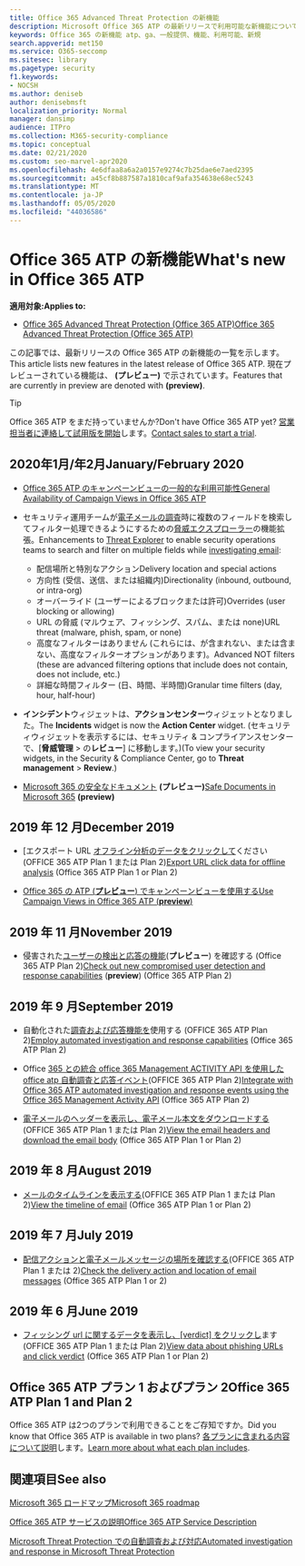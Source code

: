 ```yaml
---
title: Office 365 Advanced Threat Protection の新機能
description: Microsoft Office 365 ATP の最新リリースで利用可能な新機能について説明します。
keywords: Office 365 の新機能 atp、ga、一般提供、機能、利用可能、新規
search.appverid: met150
ms.service: O365-seccomp
ms.sitesec: library
ms.pagetype: security
f1.keywords:
- NOCSH
ms.author: deniseb
author: denisebmsft
localization_priority: Normal
manager: dansimp
audience: ITPro
ms.collection: M365-security-compliance
ms.topic: conceptual
ms.date: 02/21/2020
ms.custom: seo-marvel-apr2020
ms.openlocfilehash: 4e6dfaa8a6a2a0157e9274c7b25dae6e7aed2395
ms.sourcegitcommit: a45cf8b887587a1810caf9afa354638e68ec5243
ms.translationtype: MT
ms.contentlocale: ja-JP
ms.lasthandoff: 05/05/2020
ms.locfileid: "44036586"
---
```

# <a name="whats-new-in-office-365-atp"></a><span data-ttu-id="8d7f1-104">Office 365 ATP の新機能</span><span class="sxs-lookup"><span data-stu-id="8d7f1-104">What's new in Office 365 ATP</span></span>

<span data-ttu-id="8d7f1-105">**適用対象:**</span><span class="sxs-lookup"><span data-stu-id="8d7f1-105">**Applies to:**</span></span>

- [<span data-ttu-id="8d7f1-106">Office 365 Advanced Threat Protection (Office 365 ATP)</span><span class="sxs-lookup"><span data-stu-id="8d7f1-106">Office 365 Advanced Threat Protection (Office 365 ATP)</span></span>](office-365-atp.md)

<span data-ttu-id="8d7f1-107">この記事では、最新リリースの Office 365 ATP の新機能の一覧を示します。</span><span class="sxs-lookup"><span data-stu-id="8d7f1-107">This article lists new features in the latest release of Office 365 ATP.</span></span> <span data-ttu-id="8d7f1-108">現在プレビューされている機能は、 **(プレビュー)** で示されています。</span><span class="sxs-lookup"><span data-stu-id="8d7f1-108">Features that are currently in preview are denoted with **(preview)**.</span></span>

> [!TIP]
> <span data-ttu-id="8d7f1-109">Office 365 ATP をまだ持っていませんか?</span><span class="sxs-lookup"><span data-stu-id="8d7f1-109">Don't have Office 365 ATP yet?</span></span> <span data-ttu-id="8d7f1-110">[営業担当者に連絡して試用版を開始](https://go.microsoft.com/fwlink/p/?LinkId=518644)します。</span><span class="sxs-lookup"><span data-stu-id="8d7f1-110">[Contact sales to start a trial](https://go.microsoft.com/fwlink/p/?LinkId=518644).</span></span>

## <a name="januaryfebruary-2020"></a><span data-ttu-id="8d7f1-111">2020年1月/年2月</span><span class="sxs-lookup"><span data-stu-id="8d7f1-111">January/February 2020</span></span>

- [<span data-ttu-id="8d7f1-112">Office 365 ATP のキャンペーンビューの一般的な利用可能性</span><span class="sxs-lookup"><span data-stu-id="8d7f1-112">General Availability of Campaign Views in Office 365 ATP</span></span>](campaigns.md)
- <span data-ttu-id="8d7f1-113">セキュリティ運用チームが[電子メールの調査](investigate-malicious-email-that-was-delivered.md)時に複数のフィールドを検索してフィルター処理できるようにするための[脅威エクスプローラー](threat-explorer.md)の機能拡張。</span><span class="sxs-lookup"><span data-stu-id="8d7f1-113">Enhancements to [Threat Explorer](threat-explorer.md) to enable security operations teams to search and filter on multiple fields while [investigating email](investigate-malicious-email-that-was-delivered.md):</span></span>
    - <span data-ttu-id="8d7f1-114">配信場所と特別なアクション</span><span class="sxs-lookup"><span data-stu-id="8d7f1-114">Delivery location and special actions</span></span>
    - <span data-ttu-id="8d7f1-115">方向性 (受信、送信、または組織内)</span><span class="sxs-lookup"><span data-stu-id="8d7f1-115">Directionality (inbound, outbound, or intra-org)</span></span>
    - <span data-ttu-id="8d7f1-116">オーバーライド (ユーザーによるブロックまたは許可)</span><span class="sxs-lookup"><span data-stu-id="8d7f1-116">Overrides (user blocking or allowing)</span></span>
    - <span data-ttu-id="8d7f1-117">URL の脅威 (マルウェア、フィッシング、スパム、または none)</span><span class="sxs-lookup"><span data-stu-id="8d7f1-117">URL threat (malware, phish, spam, or none)</span></span>
    - <span data-ttu-id="8d7f1-118">高度なフィルターはありません (これらには、が含まれない、または含まない、高度なフィルターオプションがあります)。</span><span class="sxs-lookup"><span data-stu-id="8d7f1-118">Advanced NOT filters (these are advanced filtering options that include does not contain, does not include, etc.)</span></span>
    - <span data-ttu-id="8d7f1-119">詳細な時間フィルター (日、時間、半時間)</span><span class="sxs-lookup"><span data-stu-id="8d7f1-119">Granular time filters (day, hour, half-hour)</span></span> 

- <span data-ttu-id="8d7f1-120">**インシデント**ウィジェットは、**アクションセンター**ウィジェットとなりました。</span><span class="sxs-lookup"><span data-stu-id="8d7f1-120">The **Incidents** widget is now the **Action Center** widget.</span></span> <span data-ttu-id="8d7f1-121">(セキュリティウィジェットを表示するには、セキュリティ & コンプライアンスセンターで、[**脅威管理** > の**レビュー**] に移動します。)</span><span class="sxs-lookup"><span data-stu-id="8d7f1-121">(To view your security widgets, in the Security & Compliance Center, go to **Threat management** > **Review**.)</span></span>

- <span data-ttu-id="8d7f1-122">[Microsoft 365 の安全なドキュメント](https://docs.microsoft.com/microsoft-365/security/office-365-security/safe-docs) **(プレビュー)**</span><span class="sxs-lookup"><span data-stu-id="8d7f1-122">[Safe Documents in Microsoft 365](https://docs.microsoft.com/microsoft-365/security/office-365-security/safe-docs) **(preview)**</span></span>

## <a name="december-2019"></a><span data-ttu-id="8d7f1-123">2019 年 12 月</span><span class="sxs-lookup"><span data-stu-id="8d7f1-123">December 2019</span></span>

- <span data-ttu-id="8d7f1-124">[エクスポート URL [オフライン分析のデータをクリックして](threat-explorer.md#new-features-in-threat-explorer-and-real-time-detections)ください (OFFICE 365 ATP Plan 1 または Plan 2)</span><span class="sxs-lookup"><span data-stu-id="8d7f1-124">[Export URL click data for offline analysis](threat-explorer.md#new-features-in-threat-explorer-and-real-time-detections) (Office 365 ATP Plan 1 or Plan 2)</span></span>

- [<span data-ttu-id="8d7f1-125">Office 365 の ATP (**プレビュー**) でキャンペーンビューを使用する</span><span class="sxs-lookup"><span data-stu-id="8d7f1-125">Use Campaign Views in Office 365 ATP (**preview**)</span></span>](campaigns.md)

## <a name="november-2019"></a><span data-ttu-id="8d7f1-126">2019 年 11 月</span><span class="sxs-lookup"><span data-stu-id="8d7f1-126">November 2019</span></span>

- <span data-ttu-id="8d7f1-127">侵害された[ユーザーの検出と応答の機能](address-compromised-users-quickly.md)(**プレビュー**) を確認する (Office 365 ATP Plan 2)</span><span class="sxs-lookup"><span data-stu-id="8d7f1-127">[Check out new compromised user detection and response capabilities](address-compromised-users-quickly.md) (**preview**) (Office 365 ATP Plan 2)</span></span>

## <a name="september-2019"></a><span data-ttu-id="8d7f1-128">2019 年 9 月</span><span class="sxs-lookup"><span data-stu-id="8d7f1-128">September 2019</span></span>

- <span data-ttu-id="8d7f1-129">自動化された[調査および応答機能を](automated-investigation-response-office.md)使用する (OFFICE 365 ATP Plan 2)</span><span class="sxs-lookup"><span data-stu-id="8d7f1-129">[Employ automated investigation and response capabilities](automated-investigation-response-office.md) (Office 365 ATP Plan 2)</span></span>

- <span data-ttu-id="8d7f1-130">Office [365 との統合 office 365 Management ACTIVITY API を使用した office atp 自動調査と応答イベント](https://docs.microsoft.com/office/office-365-management-api/office-365-management-activity-api-schema#office-365-advanced-threat-protection-and-threat-investigation-and-response-schema)(OFFICE 365 ATP Plan 2)</span><span class="sxs-lookup"><span data-stu-id="8d7f1-130">[Integrate with Office 365 ATP automated investigation and response events using the Office 365 Management Activity API](https://docs.microsoft.com/office/office-365-management-api/office-365-management-activity-api-schema#office-365-advanced-threat-protection-and-threat-investigation-and-response-schema) (Office 365 ATP Plan 2)</span></span>

- <span data-ttu-id="8d7f1-131">[電子メールのヘッダーを表示し、電子メール本文をダウンロードする](investigate-malicious-email-that-was-delivered.md)(OFFICE 365 ATP Plan 1 または Plan 2)</span><span class="sxs-lookup"><span data-stu-id="8d7f1-131">[View the email headers and download the email body](investigate-malicious-email-that-was-delivered.md) (Office 365 ATP Plan 1 or Plan 2)</span></span>

## <a name="august-2019"></a><span data-ttu-id="8d7f1-132">2019 年 8 月</span><span class="sxs-lookup"><span data-stu-id="8d7f1-132">August 2019</span></span>

- <span data-ttu-id="8d7f1-133">[メールのタイムラインを表示する](investigate-malicious-email-that-was-delivered.md#view-the-timeline-of-your-email)(OFFICE 365 ATP Plan 1 または Plan 2)</span><span class="sxs-lookup"><span data-stu-id="8d7f1-133">[View the timeline of email](investigate-malicious-email-that-was-delivered.md#view-the-timeline-of-your-email) (Office 365 ATP Plan 1 or Plan 2)</span></span>

## <a name="july-2019"></a><span data-ttu-id="8d7f1-134">2019 年 7 月</span><span class="sxs-lookup"><span data-stu-id="8d7f1-134">July 2019</span></span>

- <span data-ttu-id="8d7f1-135">[配信アクションと電子メールメッセージの場所を確認する](investigate-malicious-email-that-was-delivered.md#check-the-delivery-action-and-location)(OFFICE 365 ATP Plan 1 または 2)</span><span class="sxs-lookup"><span data-stu-id="8d7f1-135">[Check the delivery action and location of email messages](investigate-malicious-email-that-was-delivered.md#check-the-delivery-action-and-location) (Office 365 ATP Plan 1 or 2)</span></span>

## <a name="june-2019"></a><span data-ttu-id="8d7f1-136">2019 年 6 月</span><span class="sxs-lookup"><span data-stu-id="8d7f1-136">June 2019</span></span>

- <span data-ttu-id="8d7f1-137">[フィッシング url に関するデータを表示し、[verdict] をクリックし](threat-explorer.md#view-data-about-phishing-urls-and-click-verdict)ます (OFFICE 365 ATP Plan 1 または Plan 2)</span><span class="sxs-lookup"><span data-stu-id="8d7f1-137">[View data about phishing URLs and click verdict](threat-explorer.md#view-data-about-phishing-urls-and-click-verdict) (Office 365 ATP Plan 1 or Plan 2)</span></span>

## <a name="office-365-atp-plan-1-and-plan-2"></a><span data-ttu-id="8d7f1-138">Office 365 ATP プラン 1 およびプラン 2</span><span class="sxs-lookup"><span data-stu-id="8d7f1-138">Office 365 ATP Plan 1 and Plan 2</span></span>

<span data-ttu-id="8d7f1-139">Office 365 ATP は2つのプランで利用できることをご存知ですか。</span><span class="sxs-lookup"><span data-stu-id="8d7f1-139">Did you know that Office 365 ATP is available in two plans?</span></span> <span data-ttu-id="8d7f1-140">[各プランに含まれる内容について説明](office-365-atp.md#office-365-atp-plan-1-and-plan-2)します。</span><span class="sxs-lookup"><span data-stu-id="8d7f1-140">[Learn more about what each plan includes](office-365-atp.md#office-365-atp-plan-1-and-plan-2).</span></span>

## <a name="see-also"></a><span data-ttu-id="8d7f1-141">関連項目</span><span class="sxs-lookup"><span data-stu-id="8d7f1-141">See also</span></span>

[<span data-ttu-id="8d7f1-142">Microsoft 365 ロードマップ</span><span class="sxs-lookup"><span data-stu-id="8d7f1-142">Microsoft 365 roadmap</span></span>](https://www.microsoft.com/microsoft-365/roadmap)

[<span data-ttu-id="8d7f1-143">Office 365 ATP サービスの説明</span><span class="sxs-lookup"><span data-stu-id="8d7f1-143">Office 365 ATP Service Description</span></span>](https://docs.microsoft.com/office365/servicedescriptions/office-365-advanced-threat-protection-service-description)

[<span data-ttu-id="8d7f1-144">Microsoft Threat Protection での自動調査および対応</span><span class="sxs-lookup"><span data-stu-id="8d7f1-144">Automated investigation and response in Microsoft Threat Protection</span></span>](https://docs.microsoft.com/microsoft-365/security/mtp/mtp-autoir)
